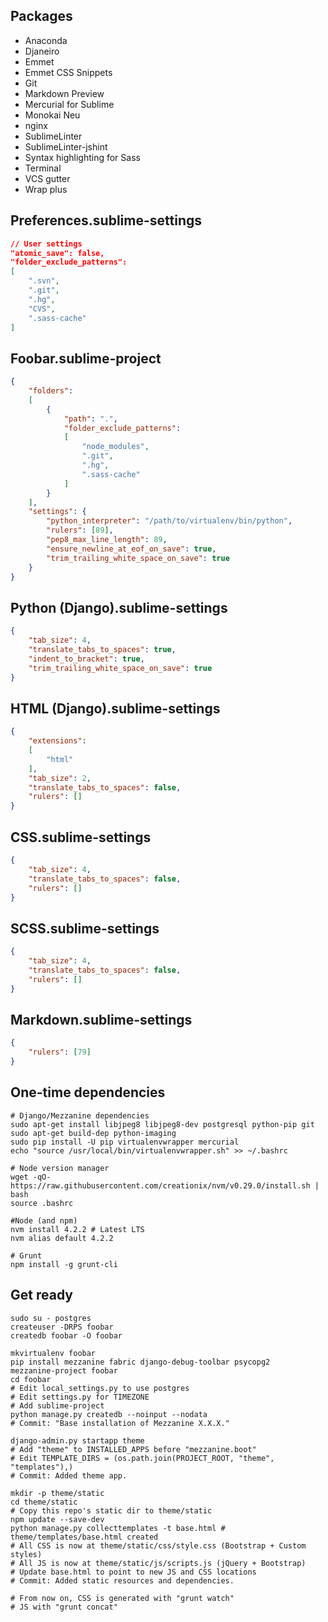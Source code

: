 ## Packages
- Anaconda
- Djaneiro
- Emmet
- Emmet CSS Snippets
- Git
- Markdown Preview
- Mercurial for Sublime
- Monokai Neu
- nginx
- SublimeLinter
- SublimeLinter-jshint
- Syntax highlighting for Sass
- Terminal
- VCS gutter
- Wrap plus

## Preferences.sublime-settings
````json
// User settings
"atomic_save": false,
"folder_exclude_patterns":
[
	".svn",
	".git",
	".hg",
	"CVS",
	".sass-cache"
]
````

## Foobar.sublime-project
````json
{
	"folders":
	[
		{
			"path": ".",
			"folder_exclude_patterns":
			[
				"node_modules",
				".git",
				".hg",
				".sass-cache"
			]
		}
	],
	"settings": {
		"python_interpreter": "/path/to/virtualenv/bin/python",
		"rulers": [89],
		"pep8_max_line_length": 89,
		"ensure_newline_at_eof_on_save": true,
		"trim_trailing_white_space_on_save": true
	}
}
````

## Python (Django).sublime-settings

````json
{
	"tab_size": 4,
	"translate_tabs_to_spaces": true,
	"indent_to_bracket": true,
	"trim_trailing_white_space_on_save": true
}
````

## HTML (Django).sublime-settings
````json
{
	"extensions":
	[
		"html"
	],
	"tab_size": 2,
	"translate_tabs_to_spaces": false,
	"rulers": []
}
````

## CSS.sublime-settings
````json
{
	"tab_size": 4,
	"translate_tabs_to_spaces": false,
	"rulers": []
}
````

## SCSS.sublime-settings
````json
{
	"tab_size": 4,
	"translate_tabs_to_spaces": false,
	"rulers": []
}
````

## Markdown.sublime-settings
````json
{
	"rulers": [79]
}
````

## One-time dependencies
````
# Django/Mezzanine dependencies
sudo apt-get install libjpeg8 libjpeg8-dev postgresql python-pip git
sudo apt-get build-dep python-imaging
sudo pip install -U pip virtualenvwrapper mercurial
echo "source /usr/local/bin/virtualenvwrapper.sh" >> ~/.bashrc

# Node version manager
wget -qO- https://raw.githubusercontent.com/creationix/nvm/v0.29.0/install.sh | bash
source .bashrc

#Node (and npm)
nvm install 4.2.2 # Latest LTS
nvm alias default 4.2.2

# Grunt
npm install -g grunt-cli
````

## Get ready
````
sudo su - postgres
createuser -DRPS foobar
createdb foobar -O foobar

mkvirtualenv foobar
pip install mezzanine fabric django-debug-toolbar psycopg2
mezzanine-project foobar
cd foobar
# Edit local_settings.py to use postgres
# Edit settings.py for TIMEZONE
# Add sublime-project
python manage.py createdb --noinput --nodata
# Commit: "Base installation of Mezzanine X.X.X."

django-admin.py startapp theme
# Add "theme" to INSTALLED_APPS before "mezzanine.boot"
# Edit TEMPLATE_DIRS = (os.path.join(PROJECT_ROOT, "theme", "templates"),)
# Commit: Added theme app.

mkdir -p theme/static
cd theme/static
# Copy this repo's static dir to theme/static
npm update --save-dev
python manage.py collecttemplates -t base.html # theme/templates/base.html created
# All CSS is now at theme/static/css/style.css (Bootstrap + Custom styles)
# All JS is now at theme/static/js/scripts.js (jQuery + Bootstrap)
# Update base.html to point to new JS and CSS locations
# Commit: Added static resources and dependencies.

# From now on, CSS is generated with "grunt watch"
# JS with "grunt concat"
````
